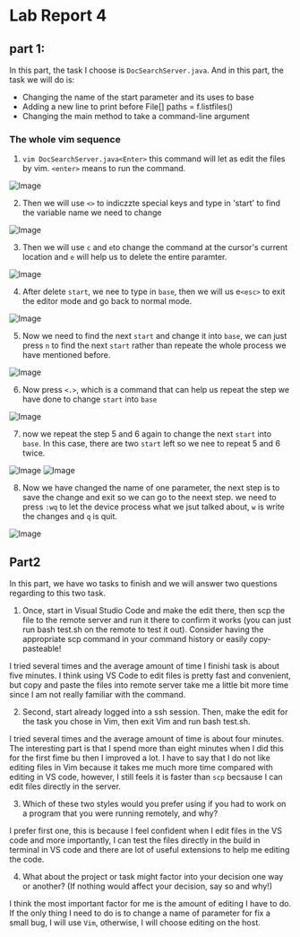# Lab Report 4

## part 1:

In this part, the task I choose is `DocSearchServer.java`. And in this part, the task we will do is:
* Changing the name of the start parameter and its uses to base
* Adding a new line to print before File[] paths = f.listfiles()
* Changing the main method to take a command-line argument

### The whole vim sequence

1. `vim DocSearchServer.java<Enter>`
this command will let as edit the files by vim. 
`<enter>` means to run the command. 

![Image](./image1.png)

2. Then we will use `<>` to indiczzte special keys and type in 'start' to find the variable name we need to change

![Image](./image2.png)

3. Then we will use ` c ` and ` e `to change the command at the cursor's current location and ` e ` will help us to delete the entire paramter.  

![Image](./image3.png)

4. After delete `start`, we nee to type in `base`, then we will us e`<esc>` to exit the editor mode and go back to normal mode. 

![Image](./image5.png)


5. Now we need to find the next ` start ` and change it into ` base `, we can just press ` n ` to find the next ` start ` rather than repeate the whole process we have mentioned before. 

![Image](./image6.png)

6. Now press `<.>`, which is a command that can help us repeat the step we have done to change ` start ` into ` base `


![Image](./image7.png)

7. now we repeat the step 5 and 6 again to change the next ` start ` into ` base `. 
In this case, there are two  ` start `  left so we nee to repeat 5 and 6 twice. 

![Image](./image8.png)
![Image](./image9.png)



8.  Now we have changed the name of one parameter, the next step is to save the change and exit so we can go to the neext step. we need to press `:wq` to let the device process what we jsut talked about, ` w ` is write the changes and ` q ` is quit. 

![Image](./image4.png)

## Part2
In this part, we have wo tasks to finish and we will answer two questions regarding to this two task. 

1. Once, start in Visual Studio Code and make the edit there, then scp the file to the remote server and run it there to confirm it works (you can just run bash test.sh on the remote to test it out). Consider having the appropriate scp command in your command history or easily copy-pasteable!

I tried several times and the average amount of time I finishi task is about five minutes. I think using VS Code to edit files is pretty fast and convenient, but copy and paste the files into remote server take me a little bit more time since I am not really familiar with the command. 

2. Second, start already logged into a ssh session. Then, make the edit for the task you chose in Vim, then exit Vim and run bash test.sh.

I tried several times and the average amount of time is about four minutes. The interesting part is that I spend more than eight minutes when I did this for the first fime bu then I improved a lot. I have to say that I do not like editing files in Vim because it takes me much more time compared with editing in VS code, however, I still feels it is faster than ` scp ` becsause I can edit files directly in the server. 


3. Which of these two styles would you prefer using if you had to work on a program that you were running remotely, and why?


I prefer first one, this is because I feel confident when I edit files in the VS code and more importantly, I can test the files directly in the build in terminal in VS code and there are lot of useful extensions to help me editing the code. 

4. What about the project or task might factor into your decision one way or another? (If nothing would affect your decision, say so and why!)


I think the most important factor for me is the amount of editing I have to do. If the only thing I need to do is to change a name of parameter for fix a small bug, I will use `Vim`, otherwise, I will choose editing on the host. 
